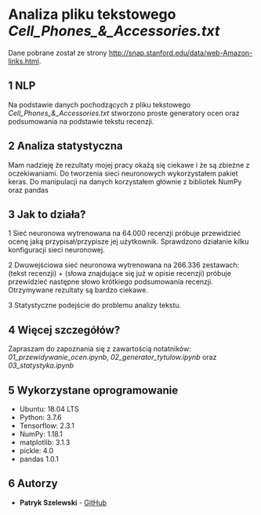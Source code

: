 # Analiza pliku tekstowego *Cell_Phones_&_Accessories.txt*

Dane pobrane został ze strony http://snap.stanford.edu/data/web-Amazon-links.html.

## 1 NLP
Na podstawie danych pochodzących z pliku tekstowego *Cell_Phones_&_Accessories.txt* stworzono proste generatory ocen oraz podsumowania na podstawie tekstu recenzji. 

## 2 Analiza statystyczna

Mam nadzieję że rezultaty mojej pracy okażą się ciekawe i że są zbieżne z oczekiwaniami. Do tworzenia sieci neuronowych wykorzystałem pakiet keras. Do manipulacji na danych korzystałem głównie z bibliotek NumPy oraz pandas

## 3 Jak to działa?

1 Sieć neuronowa wytrenowana na 64.000 recenzji próbuje przewidzieć ocenę jaką przypisał/przypisze jej użytkownik. Sprawdzono działanie kilku konfiguracji sieci neuronowej.

2 Dwuwejściowa sieć neuronowa wytrenowana na 266.336 zestawach: (tekst recenzji) + (słowa znajdujące się już w opisie recenzji) próbuje przewidzieć następne słowo krótkiego podsumowania recenzji. Otrzymywane rezultaty są bardzo ciekawe.

3 Statystyczne podejście do problemu analizy tekstu.

## 4 Więcej szczegółów?

Zapraszam do zapoznania się z zawartością notatników: *01_przewidywanie_ocen.ipynb*, *02_generator_tytulow.ipynb* oraz *03_statystyka.ipynb*

## 5 Wykorzystane oprogramowanie

- Ubuntu:     18.04 LTS
- Python:     3.7.6
- Tensorflow: 2.3.1
- NumPy:      1.18.1
- matplotlib: 3.1.3
- pickle:     4.0
- pandas      1.0.1


## 6 Autorzy

* **Patryk Szelewski** - [GitHub](https://github.com/pszelew)
